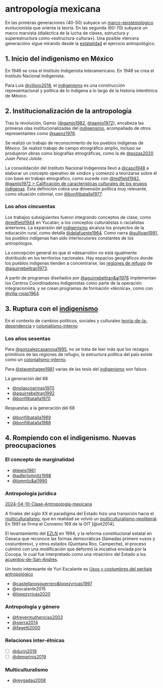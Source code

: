 # antropología mexicana

<!--Refactorizar esta nota para crear un índice argumental-->

En las primeras generaciones (40-50) subyace un [marco-epistemologico](marco-epistemologico.md) evolucionista que orienta la teoría. En las segunda (60-70) subyace un marco marxista (dialéctica de la lucha de clases, estructura y superestructura como «estructura-cultura»). Una posible «tercera generación» sigue mirando desde la [estatalidad](estatalidad.md) el ejercicio antropológico.

## 1. Inicio del indigenismo en México

En 1946 se crea el Instituto Indigenista Interamericano. En 1948 se crea el Instituto Nacional Indigenista.

Para Luis [@villoro2018](@villoro2018.md), el [indigenismo](indigenismo.md) es una construcción representacional y política de lo indígena a lo largo de la historia interétnica de México.

## 2. Institucionalización de la antropología

Tras la revolución, Gamio ([@gamio1982](@gamio1982.md), [@gamio1972](@gamio1972.md)), encabeza las primeras olas institucionalizadas del [indigenismo](indigenismo.md), acompañado de otros representantes como [@saenz1976](@saenz1976.md).

Se realizó un trabajo de reconocimiento de los pueblos indígenas de México. Se realizó trabajo de campo etnográfico amplio, incluso se produjeron obras como biografías etnográficas, como la de [@pozas2020](@pozas2020.md) *Juan Pérez Jolote*.

La consolidación del Instituto Nacional Indigenista llevó a [@caso1948](@caso1948.md) a elaborar un concepto operativo de «indio» y comenzó a teorizarse sobre él con base en trabajo etnográfico, como sucede con [@redfield1942](@redfield1942.md), [@gamio1972 > Calificación de características culturales de los grupos indígenas](@gamio1972.md#calificacion-de-caracteristicas-culturales-de-los-grupos-indigenas). Esta definición cobra una dimensión política muy relevante, como situación colonial, con [@bonfilbatalla1977](@bonfilbatalla1977.md).

### Los años cincuentas

Los trabajos subsiguientes fueron integrando conceptos de clase, como [@redfield1944](@redfield1944.md) en Yucatán; a los conceptos culturalistas o racialistas anteriores. La expansión del [indigenismo](indigenismo.md) alcanza los proyectos de la educación rural, como detalla [@delafuente1964](@delafuente1964.md). Como narra [@sullivan1991](@sullivan1991.md), los pueblos indígenas han sido interlocutores constantes de los antropólogos.

<!--2024-02-21-->

La concepción general es que el «desarrollo» no está igualmente distribuido en los territorios nacionales. Hay espacios geográficos donde los pueblos indígenas tienden a concentrarse, las [regiones de refugio](region-de-refugio.md) de [@aguirrebeltran1973](@aguirrebeltran1973.md).

A partir de programas diseñados por [@aguirrebeltran&al1976](@aguirrebeltran&al1976.md) implementan los Centros Coordinadores Indigenistas como parte de la operación integracionista, y se crean programas de formación «técnica», como con [@villa-rojas1964](@villa-rojas1964.md).

## 3. Ruptura con el [indigenismo](indigenismo.md)

En el contexto de cambios políticos, sociales y culturales [teoria-de-la-dependencia](teoria-de-la-dependencia.md) y [colonialismo-interno](colonialismo-interno.md)

### Los años sesentas

<!--2024-02-28 -->

Para [@gonzalezcasanova1995](@gonzalezcasanova1995.md), no se trata de leer más que los rezagos primitivos de las regiones de refugio, la estructura política del país existe como un [colonialismo-interno](colonialismo-interno.md).

Para [@stavenhagen1981](@stavenhagen1981.md) varias de las tesis del [indigenismo](indigenismo.md) son falsos.

La generación del 68

* [@nolascoarmas1970](@nolascoarmas1970.md)
* [@aguirrebeltran1992](@aguirrebeltran1992.md)
* [@bonfilbatalla1970](@bonfilbatalla1970.md)

Respuestas a la generación del 68

* [@bonfilbatalla1989](@bonfilbatalla1989.md)
* [@bonfilbatalla1988](@bonfilbatalla1988.md)

## 4. Rompiendo con el indigenismo. Nuevas preocupaciones

### El concepto de marginalidad

* [@lewis1961](@lewis1961.md)
* [@adlerlomnitz1998](@adlerlomnitz1998.md)
* [@lomnitz&al1990](@lomnitz&al1990.md)

### Antropología jurídica

[2024-04-10-Clase-Antropologia-mexicana](2024-04-10-Clase-Antropologia-mexicana.md)

A finales del siglo XX el paradigma del Estado hizo una transición hacia el [multiculturalismo](multiculturalismo.md), que en realidad se volvió un [multiculturalismo-neoliberal](multiculturalismo-neoliberal.md). En 1991 se firma el Convenio 169 de la OIT [@oit2014].

El levantamiento del [EZLN](EZLN.md) en 1994, y la reforma constitucional estatal en Oaxaca que reconoce las formas democráticas (llamadas primero «usos y costumbres»), y otros estados (Quintana Roo, Campeche), el proceso culminó con una modificación que deformó la iniciativa enviada por la Cocopa, lo cual fue interpretado como una «traición» del Estado a los [acuerdos-de-San-Andres](acuerdos-de-San-Andres.md).

Un texto interesante de Yuri Escalante es [Usos y costumbres del peritaje antropológico](https://www.scielo.org.mx/scielo.php?pid=S1607-050X2018000200072&script=sci_arttext)

* [@castellanosguerrero&lopezyrivas1997](@castellanosguerrero&lopezyrivas1997.md)
* @escalante2015
* [@lopezyrivas2020](@lopezyrivas2020.md)

### Antropología y género

* [@freyermuthenciso2003](@freyermuthenciso2003.md)
* [@sierra2014](@sierra2014.md)
* [@fagetti2000](@fagetti2000.md)

### Relaciones inter-étnicas

* [ ] [@durin2019](@durin2019.md)
* [ ] [@demarinis2019](@demarinis2019.md)

### Multiculturalismo

* [@reygadas2008](@reygadas2008.md)
